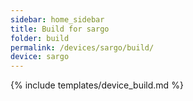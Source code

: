 ```yaml
---
sidebar: home_sidebar
title: Build for sargo
folder: build
permalink: /devices/sargo/build/
device: sargo
---
```

{% include templates/device_build.md %}
